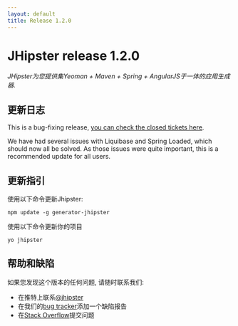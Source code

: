 ```yaml
---
layout: default
title: Release 1.2.0
---
```


JHipster release 1.2.0
==================

*JHipster为您提供集Yeoman + Maven + Spring + AngularJS于一体的应用生成器.*

更新日志
----------

This is a bug-fixing release, [you can check the closed tickets here](https://github.com/jhipster/generator-jhipster/issues?q=milestone%3A1.2.0+is%3Aclosed).

We have had several issues with Liquibase and Spring Loaded, which should now all be solved. As those issues
were quite important, this is a recommended update for all users.

更新指引
------------

使用以下命令更新Jhipster:

```
npm update -g generator-jhipster
```

使用以下命令更新你的项目

```
yo jhipster
```

帮助和缺陷
--------------

如果您发现这个版本的任何问题, 请随时联系我们:

- 在推特上联系[@jhipster](https://twitter.com/jhipster)
- 在我们的[bug tracker](https://github.com/jhipster/generator-jhipster/issues?state=open)添加一个缺陷报告
- 在[Stack Overflow](http://stackoverflow.com/tags/jhipster/info)提交问题
